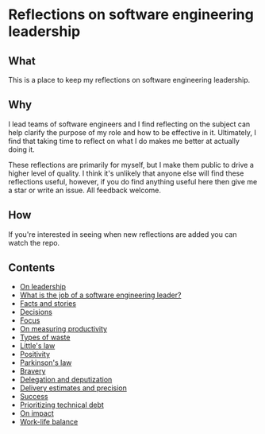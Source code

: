 # Reflections on software engineering leadership

## What

This is a place to keep my reflections on software engineering leadership.

## Why

I lead teams of software engineers and I find reflecting on the subject can help clarify the purpose of my role and how to be effective in it. Ultimately, I find that taking time to reflect on what I do makes me better at actually doing it.

These reflections are primarily for myself, but I make them public to drive a higher level of quality. I think it's unlikely that anyone else will find these reflections useful, however, if you do find anything useful here then give me a star or write an issue. All feedback welcome.

## How

If you're interested in seeing when new reflections are added you can watch the repo.

## Contents

- [On leadership](on-leadership.md)
- [What is the job of a software engineering leader?](what-is-the-job-of-a-software-engineering-leader.md)
- [Facts and stories](facts-and-stories.md)
- [Decisions](decisions.md)
- [Focus](focus.md)
- [On measuring productivity](on-measuring-productivity.md)
- [Types of waste](types-of-waste.md)
- [Little's law](littles-law.md)
- [Positivity](positivity.md)
- [Parkinson's law](parkinsons-law.md)
- [Bravery](bravery.md)
- [Delegation and deputization](delegation-and-deputization.md)
- [Delivery estimates and precision](delivery-estimates-and-precision.md)
- [Success](success.md)
- [Prioritizing technical debt](prioritizing-technical-debt.md)
- [On impact](on-impact.md)
- [Work-life balance](work-life-balance.md)

